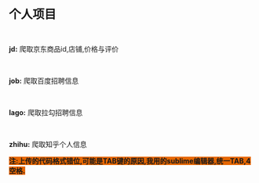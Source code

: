 <p style="text-align:left;">
	<strong><span style="font-size:24px;">个人项目</span></strong>
</p>
<p style="text-align:left;">
	<strong><span style="font-size:14px;"><br />
</span></strong>
</p>
<p>
	<strong>jd</strong><strong>:</strong> 爬取京东商品id,店铺,价格与评价
</p>
<p>
	<br />
</p>
<p>
	<strong>job</strong><strong>:</strong> 爬取百度招聘信息
</p>
<p>
	<br />
</p>
<p>
	<strong>lago</strong><strong>:</strong> 爬取拉勾招聘信息
</p>
<p>
	<br />
</p>
<p>
	<strong>zhihu</strong><strong>:</strong> 爬取知乎个人信息
</p>
<p>
	<b><span style="background-color:#E56600;">注:上传的代码格式错位,可能是TAB键的原因,我用的sublime编辑器,统一TAB,4空格.</span></b> 
</p>
